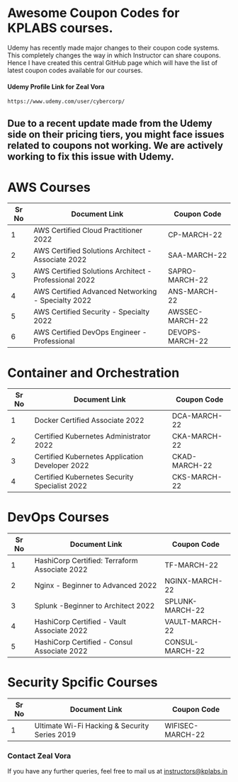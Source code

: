 # Awesome Coupon Codes for KPLABS courses.

Udemy has recently made major changes to their coupon code systems. This completely changes the way in which Instructor can share coupons. Hence I have created this central GitHub page which will have the list of latest coupon codes available for our courses.

#### Udemy Profile Link for Zeal Vora

```sh
https://www.udemy.com/user/cybercorp/
```

## Due to a recent update made from the Udemy side on their pricing tiers, you might face issues related to coupons not working. We are actively working to fix this issue with Udemy.

# AWS Courses 

| Sr No | Document Link | Coupon Code |
| ------ | ------ | ------ |
| 1 |AWS Certified Cloud Practitioner 2022 | CP-MARCH-22 | 
| 2 |AWS Certified Solutions Architect - Associate  2022| SAA-MARCH-22 |
| 3 |AWS Certified Solutions Architect - Professional 2022 | SAPRO-MARCH-22 |
| 4 |AWS Certified Advanced Networking - Specialty 2022 | ANS-MARCH-22 |
| 5 |AWS Certified Security - Specialty 2022 | AWSSEC-MARCH-22 |
| 6 |AWS Certified DevOps Engineer - Professional | DEVOPS-MARCH-22 |

# Container and Orchestration

| Sr No | Document Link | Coupon Code |
| ------ | ------ | ------ |
| 1 | Docker Certified Associate 2022 | DCA-MARCH-22 | 
| 2 | Certified Kubernetes Administrator 2022 | CKA-MARCH-22 | 
| 3 | Certified Kubernetes Application Developer 2022 | CKAD-MARCH-22 | 
| 4 | Certified Kubernetes Security Specialist 2022 | CKS-MARCH-22| 

# DevOps Courses

| Sr No | Document Link | Coupon Code |
| ------ | ------ | ------ |
| 1 | HashiCorp Certified: Terraform Associate 2022 | TF-MARCH-22 | 
| 2 | Nginx - Beginner to Advanced 2022 | NGINX-MARCH-22 | 
| 3 | Splunk  -Beginner to Architect 2022 | SPLUNK-MARCH-22 | 
| 4 | HashiCorp Certified - Vault Associate 2022 | VAULT-MARCH-22 | 
| 5 | HashiCorp Certified - Consul Associate 2022 | CONSUL-MARCH-22	 | 


# Security Spcific Courses

| Sr No | Document Link | Coupon Code |
| ------ | ------ | ------ |
| 1 | Ultimate Wi-Fi Hacking & Security Series 2019 | WIFISEC-MARCH-22 | 


### Contact Zeal Vora
If you have any further queries, feel free to mail us at instructors@kplabs.in
